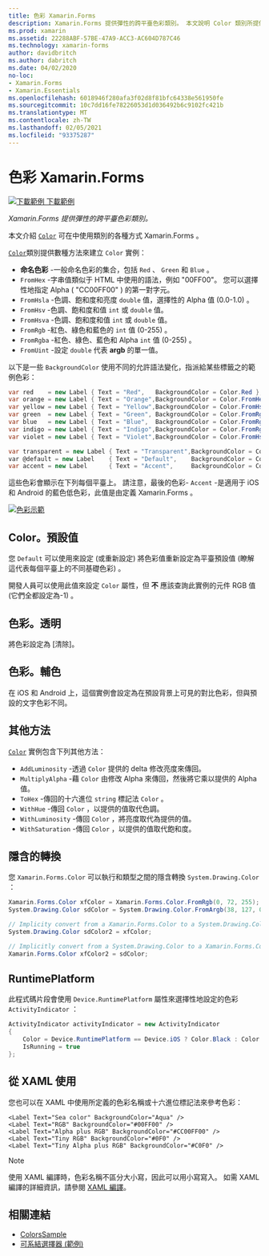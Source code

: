 ```yaml
---
title: 色彩 Xamarin.Forms
description: Xamarin.Forms 提供彈性的跨平臺色彩類別。 本文說明 Color 類別所提供的功能，以及其使用方式。
ms.prod: xamarin
ms.assetid: 22288ABF-57BE-47A9-ACC3-AC604D787C46
ms.technology: xamarin-forms
author: davidbritch
ms.author: dabritch
ms.date: 04/02/2020
no-loc:
- Xamarin.Forms
- Xamarin.Essentials
ms.openlocfilehash: 6018946f280afa3f02d8f81bfc64338e561950fe
ms.sourcegitcommit: 10c7dd16fe78226053d1d036492b6c9102fc421b
ms.translationtype: MT
ms.contentlocale: zh-TW
ms.lasthandoff: 02/05/2021
ms.locfileid: "93375287"
---
```

# <a name="colors-in-xamarinforms"></a>色彩 Xamarin.Forms

[![下載範例](~/media/shared/download.png) 下載範例](/samples/xamarin/xamarin-forms-samples/workingwithcolors)

_Xamarin.Forms 提供彈性的跨平臺色彩類別。_

本文介紹 [`Color`](xref:Xamarin.Forms.Color) 可在中使用類別的各種方式 Xamarin.Forms 。

[`Color`](xref:Xamarin.Forms.Color)類別提供數種方法來建立 `Color` 實例：

- **命名色彩** -一般命名色彩的集合，包括 `Red` 、 `Green` 和 `Blue` 。
- `FromHex` -字串值類似于 HTML 中使用的語法，例如 "00FF00"。 您可以選擇性地指定 Alpha ( "CC00FF00" ) 的第一對字元。
- `FromHsla` -色調、飽和度和亮度 `double` 值，選擇性的 Alpha 值 (0.0-1.0) 。
- `FromHsv` -色調、飽和度和值 `int` 或 `double` 值。
- `FromHsva` -色調、飽和度和值 `int` 或 `double` 值。
- `FromRgb` -紅色、綠色和藍色的 `int` 值 (0-255) 。
- `FromRgba` -紅色、綠色、藍色和 Alpha  `int` 值 (0-255) 。
- `FromUint` -設定 `double` 代表 **argb** 的單一值。

以下是一些 `BackgroundColor` 使用不同的允許語法變化，指派給某些標籤之的範例色彩：

```csharp
var red    = new Label { Text = "Red",   BackgroundColor = Color.Red };
var orange = new Label { Text = "Orange",BackgroundColor = Color.FromHex("FF6A00") };
var yellow = new Label { Text = "Yellow",BackgroundColor = Color.FromHsla(0.167, 1.0, 0.5, 1.0) };
var green  = new Label { Text = "Green", BackgroundColor = Color.FromRgb (38, 127, 0) };
var blue   = new Label { Text = "Blue",  BackgroundColor = Color.FromRgba(0, 38, 255, 255) };
var indigo = new Label { Text = "Indigo",BackgroundColor = Color.FromRgb (0, 72, 255) };
var violet = new Label { Text = "Violet",BackgroundColor = Color.FromHsla(0.82, 1, 0.25, 1) };

var transparent = new Label { Text = "Transparent",BackgroundColor = Color.Transparent };
var @default = new Label    { Text = "Default",    BackgroundColor = Color.Default };
var accent = new Label      { Text = "Accent",     BackgroundColor = Color.Accent };
```

這些色彩會顯示在下列每個平臺上。 請注意，最後的色彩- `Accent` -是適用于 iOS 和 Android 的藍色低色彩，此值是由定義 Xamarin.Forms 。

 [![色彩示範](colors-images/colors-sml.png "色彩示範")](colors-images/colors.png#lightbox "色彩示範")

## <a name="colordefault"></a>Color。預設值

您 `Default` 可以使用來設定 (或重新設定) 將色彩值重新設定為平臺預設值 (瞭解這代表每個平臺上的不同基礎色彩) 。

開發人員可以使用此值來設定 `Color` 屬性，但 **不** 應該查詢此實例的元件 RGB 值 (它們全都設定為-1) 。

## <a name="colortransparent"></a>色彩。透明

將色彩設定為 [清除]。

## <a name="coloraccent"></a>色彩。輔色

在 iOS 和 Android 上，這個實例會設定為在預設背景上可見的對比色彩，但與預設的文字色彩不同。

## <a name="additional-methods"></a>其他方法

[`Color`](xref:Xamarin.Forms.Color) 實例包含下列其他方法：

- `AddLuminosity` -透過 `Color` 提供的 delta 修改亮度來傳回。
- `MultiplyAlpha` -藉 `Color` 由修改 Alpha 來傳回，然後將它乘以提供的 Alpha 值。
- `ToHex` -傳回的十六進位 `string` 標記法 `Color` 。
- `WithHue` -傳回 `Color` ，以提供的值取代色調。
- `WithLuminosity` -傳回 `Color` ，將亮度取代為提供的值。
- `WithSaturation` -傳回 `Color` ，以提供的值取代飽和度。

## <a name="implicit-conversions"></a>隱含的轉換

您 `Xamarin.Forms.Color` 可以執行和類型之間的隱含轉換 `System.Drawing.Color` ：

```csharp
Xamarin.Forms.Color xfColor = Xamarin.Forms.Color.FromRgb(0, 72, 255);
System.Drawing.Color sdColor = System.Drawing.Color.FromArgb(38, 127, 0);

// Implicity convert from a Xamarin.Forms.Color to a System.Drawing.Color
System.Drawing.Color sdColor2 = xfColor;

// Implicitly convert from a System.Drawing.Color to a Xamarin.Forms.Color
Xamarin.Forms.Color xfColor2 = sdColor;
```

## <a name="deviceruntimeplatform"></a>RuntimePlatform

此程式碼片段會使用 `Device.RuntimePlatform` 屬性來選擇性地設定的色彩 `ActivityIndicator` ：

```csharp
ActivityIndicator activityIndicator = new ActivityIndicator
{
    Color = Device.RuntimePlatform == Device.iOS ? Color.Black : Color.Default,
    IsRunning = true
};
```

## <a name="use-from-xaml"></a>從 XAML 使用

您也可以在 XAML 中使用所定義的色彩名稱或十六進位標記法來參考色彩：

```xaml
<Label Text="Sea color" BackgroundColor="Aqua" />
<Label Text="RGB" BackgroundColor="#00FF00" />
<Label Text="Alpha plus RGB" BackgroundColor="#CC00FF00" />
<Label Text="Tiny RGB" BackgroundColor="#0F0" />
<Label Text="Tiny Alpha plus RGB" BackgroundColor="#C0F0" />
```

> [!NOTE]
> 使用 XAML 編譯時，色彩名稱不區分大小寫，因此可以用小寫寫入。 如需 XAML 編譯的詳細資訊，請參閱 [XAML 編譯](~/xamarin-forms/xaml/xamlc.md)。

## <a name="related-links"></a>相關連結

- [ColorsSample](/samples/xamarin/xamarin-forms-samples/workingwithcolors)
- [可系結選擇器 (範例) ](/samples/xamarin/xamarin-forms-samples/userinterface-bindablepicker)